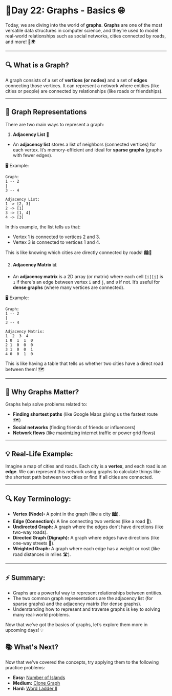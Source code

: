# 🚀Day 22: Graphs - Basics 🌐

Today, we are diving into the world of **graphs**. **Graphs** are one of the most versatile data structures in computer science, and they’re used to model real-world relationships such as social networks, cities connected by roads, and more! 🚗🌍

<hr>

## 🔍 What is a Graph?

A graph consists of a set of **vertices (or nodes)** and a set of **edges** connecting those vertices. It can represent a network where entities (like cities or people) are connected by relationships (like roads or friendships).

<hr>

## 🧩 Graph Representations

There are two main ways to represent a graph:

1. **Adjacency List 📜**

- An **adjacency list** stores a list of neighbors (connected vertices) for each vertex. It’s memory-efficient and ideal for **sparse graphs** (graphs with fewer edges).

🖥️ Example:

    Graph:
    1 -- 2
    |
    3 -- 4

    Adjacency List:
    1 -> [2, 3]
    2 -> [1]
    3 -> [1, 4]
    4 -> [3]

In this example, the list tells us that:

- Vertex 1 is connected to vertices 2 and 3.
- Vertex 3 is connected to vertices 1 and 4.

This is like knowing which cities are directly connected by roads! 🏙️🚗

2. **Adjacency Matrix 📊**

- An **adjacency matrix** is a 2D array (or matrix) where each cell `[i][j]` is `1` if there's an edge between vertex `i` and `j`, and `0` if not. It’s useful for **dense graphs** (where many vertices are connected).

🖥️ Example:

    Graph:
    1 -- 2
    |
    3 -- 4

    Adjacency Matrix:
    1  2  3  4
    1 0  1  1  0
    2 1  0  0  0
    3 1  0  0  1
    4 0  0  1  0

This is like having a table that tells us whether two cities have a direct road between them! 🗺️

<hr>

## 🎯 Why Graphs Matter?

Graphs help solve problems related to:

- **Finding shortest paths** (like Google Maps giving us the fastest route 🗺️)
- **Social networks** (finding friends of friends or influencers)
- **Network flows** (like maximizing internet traffic or power grid flows)

<hr>

## 💡 Real-Life Example:

Imagine a map of cities and roads. Each city is a **vertex**, and each road is an **edge**. We can represent this network using graphs to calculate things like the shortest path between two cities or find if all cities are connected.

<hr>

## 🔍 Key Terminology:

- **Vertex (Node):** A point in the graph (like a city 🏙️).
- **Edge (Connection):** A line connecting two vertices (like a road 🚗).
- **Undirected Graph:** A graph where the edges don't have directions (like two-way roads).
- **Directed Graph (Digraph):** A graph where edges have directions (like one-way streets 🚦).
- **Weighted Graph:** A graph where each edge has a weight or cost (like road distances in miles 🛣️).

<hr>

## ⚡ Summary:

- Graphs are a powerful way to represent relationships between entities.
- The two common graph representations are the adjacency list (for sparse graphs) and the adjacency matrix (for dense graphs).
- Understanding how to represent and traverse graphs is key to solving many real-world problems.

Now that we’ve got the basics of graphs, let’s explore them more in upcoming days! 💡

## 📚 What's Next?

Now that we've covered the concepts, try applying them to the following practice problems:

- **Easy:** [Number of Islands](https://leetcode.com/problems/number-of-islands/)
- **Medium:** [Clone Graph](https://leetcode.com/problems/clone-graph/)
- **Hard:** [Word Ladder II](https://leetcode.com/problems/word-ladder-ii/)
